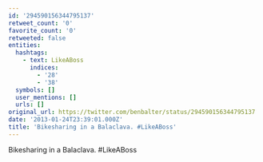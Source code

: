 ```yaml
---
id: '294590156344795137'
retweet_count: '0'
favorite_count: '0'
retweeted: false
entities:
  hashtags:
    - text: LikeABoss
      indices:
        - '28'
        - '38'
  symbols: []
  user_mentions: []
  urls: []
original_url: https://twitter.com/benbalter/status/294590156344795137
date: '2013-01-24T23:39:01.000Z'
title: 'Bikesharing in a Balaclava. #LikeABoss'
---
```


Bikesharing in a Balaclava. #LikeABoss
